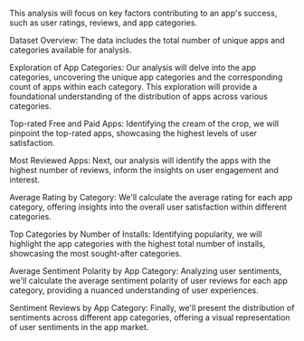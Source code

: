 This analysis will focus on key factors contributing to an app's success, such as user ratings, reviews, and app categories. 


Dataset Overview:
The data includes the total number of unique apps and categories available for analysis.

Exploration of App Categories:
Our analysis will delve into the app categories, uncovering the unique app categories and the corresponding count of apps within each category. This exploration will provide a foundational understanding of the distribution of apps across various categories.

Top-rated Free and Paid Apps:
Identifying the cream of the crop, we will pinpoint the top-rated apps, showcasing the highest levels of user satisfaction.

Most Reviewed Apps:
Next, our analysis will identify the apps with the highest number of reviews, inform the insights on user engagement and interest.

Average Rating by Category:
We'll calculate the average rating for each app category, offering insights into the overall user satisfaction within different categories.

Top Categories by Number of Installs:
Identifying popularity, we will highlight the app categories with the highest total number of installs, showcasing the most sought-after categories.

Average Sentiment Polarity by App Category:
Analyzing user sentiments, we'll calculate the average sentiment polarity of user reviews for each app category, providing a nuanced understanding of user experiences.

Sentiment Reviews by App Category:
Finally, we'll present the distribution of sentiments across different app categories, offering a visual representation of user sentiments in the app market.
